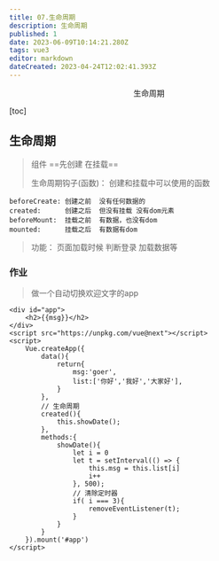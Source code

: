 ```yaml
---
title: 07.生命周期
description: 生命周期
published: 1
date: 2023-06-09T10:14:21.280Z
tags: vue3
editor: markdown
dateCreated: 2023-04-24T12:02:41.393Z
---
```


<center>生命周期</center>



[toc]



## 生命周期

> 组件  ==先创建 在挂载==
>
> 生命周期钩子(函数)： 创建和挂载中可以使用的函数

```vue
beforeCreate: 创建之前  没有任何数据的
created:      创建之后  但没有挂载 没有dom元素
beforeMount:  挂载之前  有数据，也没有dom
mounted:      挂载之后  有数据有dom
```

> 功能： 页面加载时候  判断登录  加载数据等



### 作业

> 做一个自动切换欢迎文字的app

```vue
<div id="app">
    <h2>{{msg}}</h2>
</div>
<script src="https://unpkg.com/vue@next"></script>
<script>
    Vue.createApp({
        data(){
            return{
                msg:'goer',
                list:['你好','我好','大家好'],
            }
        },
        // 生命周期
        created(){
            this.showDate();
        },
        methods:{
            showDate(){
                let i = 0
                let t = setInterval(() => {
                    this.msg = this.list[i]
                    i++
                }, 500);
                // 清除定时器
                if( i === 3){
                    removeEventListener(t);
                }
            }
        }
    }).mount('#app')
</script>
```

